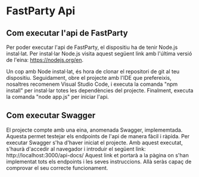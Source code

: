 # FastParty Api

## Com executar l'api de FastParty

Per poder executar l'api de FastParty, el dispositiu ha de tenir Node.js instal·lat.
Per instal·lar Node.js visita aquest següent link amb l'última versió de l'eina: https://nodejs.org/en.

Un cop amb Node instal·lat, és hora de clonar el repositori de git al teu dispositiu.
Seguidament, obre el projecte amb l'IDE que prefereixis, nosaltres recomenem Visual Studio Code, i executa la comanda "npm install" per instal·lar totes les dependències del projecte.
Finalment, executa la comanda "node app.js" per iniciar l'api.

## Com executar Swagger

El projecte compte amb una eina, anomenada Swagger, implememtada. Aquesta permet testejar els endpoints de l'api de manera fàcil i ràpida.
Per executar Swagger s'ha d'haver iniciat el projecte. Amb aquest executat, s'haurà d'accedir al navegador i introduir el següent link: http://localhost:3000/api-docs/
Aquest link et portarà a la pàgina on s'han implementat tots els endpoints i les seves instruccions. Allà seràs capaç de comprovar el seu correcte funcionament. 
